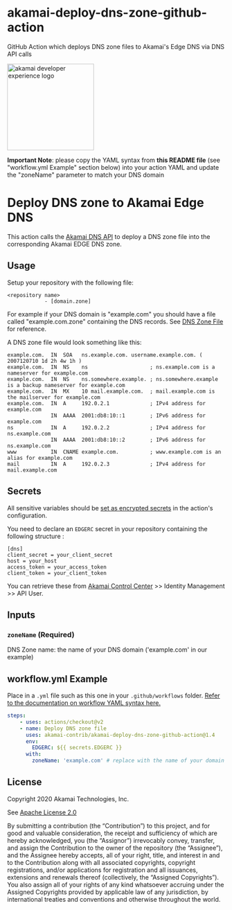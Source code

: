 # akamai-deploy-dns-zone-github-action
GitHub Action which deploys DNS zone files to Akamai's Edge DNS via DNS API calls

<img src="https://developer.akamai.com/assets/img/developer-experience-logo.png" alt="akamai developer experience logo" width="200"/>

**Important Note**: please copy the YAML syntax from **this README file** (see "workflow.yml Example" section below) into your action YAML and update the "zoneName" parameter to match your DNS domain

# Deploy DNS zone to Akamai Edge DNS   

This action calls the [Akamai DNS API](https://developer.akamai.com/api/cloud_security/edge_dns_zone_management/v2.html) to deploy a DNS zone file into the corresponding Akamai EDGE DNS zone.

## Usage

Setup your repository with the following file:
```
<repository name>
            - [domain.zone]
```

For example if your DNS domain is "example.com" you should have a file called "example.com.zone" containing the DNS records. See [DNS Zone File](https://en.wikipedia.org/wiki/Zone_file) for reference.

A DNS zone file would look something like this:
```
example.com.  IN  SOA   ns.example.com. username.example.com. ( 2007120710 1d 2h 4w 1h )
example.com.  IN  NS    ns                    ; ns.example.com is a nameserver for example.com
example.com.  IN  NS    ns.somewhere.example. ; ns.somewhere.example is a backup nameserver for example.com
example.com.  IN  MX    10 mail.example.com.  ; mail.example.com is the mailserver for example.com
example.com.  IN  A     192.0.2.1             ; IPv4 address for example.com
              IN  AAAA  2001:db8:10::1        ; IPv6 address for example.com
ns            IN  A     192.0.2.2             ; IPv4 address for ns.example.com
              IN  AAAA  2001:db8:10::2        ; IPv6 address for ns.example.com
www           IN  CNAME example.com.          ; www.example.com is an alias for example.com
mail          IN  A     192.0.2.3             ; IPv4 address for mail.example.com
```

## Secrets

All sensitive variables should be [set as encrypted secrets](https://help.github.com/en/articles/virtual-environments-for-github-actions#creating-and-using-secrets-encrypted-variables) in the action's configuration.

You need to declare an `EDGERC` secret in your repository containing the following structure :
```
[dns]
client_secret = your_client_secret
host = your_host
access_token = your_access_token
client_token = your_client_token
```

You can retrieve these from [Akamai Control Center](https://control.akamai.com/) >> Identity Management >> API User.

## Inputs

### `zoneName` (**Required**)
DNS Zone name: the name of your DNS domain ('example.com' in our example)

## workflow.yml Example

Place in a `.yml` file such as this one in your `.github/workflows` folder. [Refer to the documentation on workflow YAML syntax here.](https://help.github.com/en/articles/workflow-syntax-for-github-actions)

```yaml
steps:
    - uses: actions/checkout@v2
    - name: Deploy DNS zone file
      uses: akamai-contrib/akamai-deploy-dns-zone-github-action@1.4
      env:
        EDGERC: ${{ secrets.EDGERC }}
      with:
        zoneName: 'example.com' # replace with the name of your domain
```

## License

Copyright 2020 Akamai Technologies, Inc.

See [Apache License 2.0](LICENSE)

By submitting a contribution (the “Contribution”) to this project, and for good and valuable consideration, the receipt and sufficiency of which are hereby acknowledged, you (the “Assignor”) irrevocably convey, transfer, and assign the Contribution to the owner of the repository (the “Assignee”), and the Assignee hereby accepts, all of your right, title, and interest in and to the Contribution along with all associated copyrights, copyright registrations, and/or applications for registration and all issuances, extensions and renewals thereof (collectively, the “Assigned Copyrights”). You also assign all of your rights of any kind whatsoever accruing under the Assigned Copyrights provided by applicable law of any jurisdiction, by international treaties and conventions and otherwise throughout the world.

